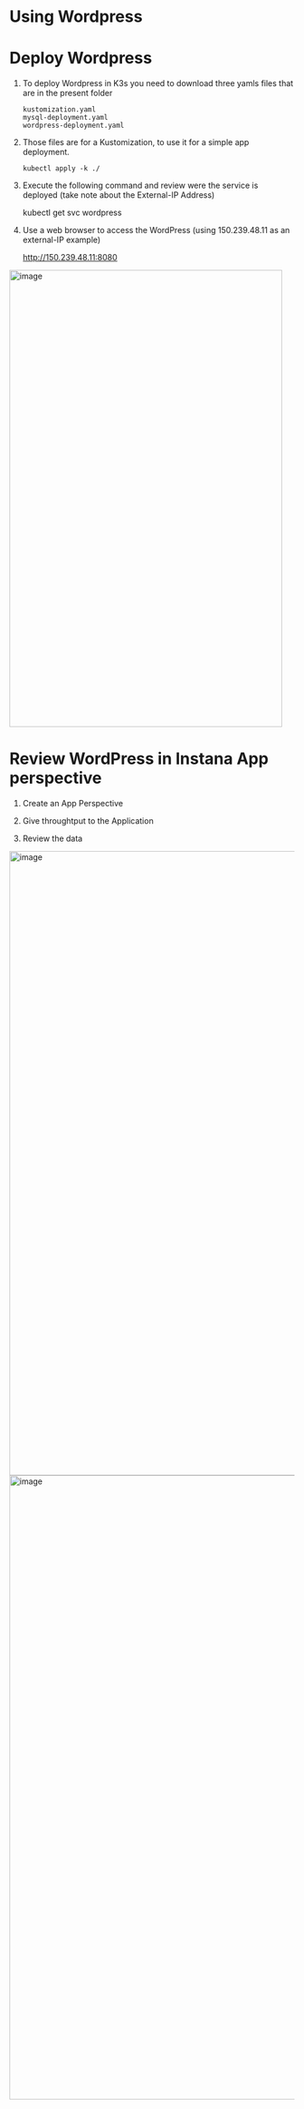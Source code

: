 Using Wordpress 
=

# Deploy Wordpress 

1. To deploy Wordpress in K3s you need to download three yamls files that are in the present folder

       kustomization.yaml
       mysql-deployment.yaml
       wordpress-deployment.yaml

2. Those files are for a Kustomization, to use it for a simple app deployment.

       kubectl apply -k ./
   
3. Execute the following command and review were the service is deployed (take note about the External-IP Address)

      kubectl get svc wordpress

4. Use a web browser to access the WordPress (using 150.239.48.11 as an external-IP example)

      http://150.239.48.11:8080

<img width="482" height="806" alt="image" src="https://github.com/user-attachments/assets/0614c52d-fa7a-4b95-86db-f2032fe3aa7b" />



# Review WordPress in Instana App perspective

1. Create an App Perspective

2. Give throughtput to the Application

3. Review the data

<img width="1982" height="1101" alt="image" src="https://github.com/user-attachments/assets/7b0e404f-55b0-45f1-b034-a8ab8ecf1e90" />

<img width="1982" height="1101" alt="image" src="https://github.com/user-attachments/assets/034958a8-7c34-46c1-900a-73c862d3ff87" />



  
 
